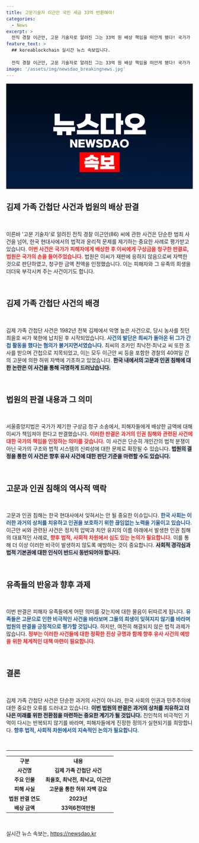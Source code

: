 ```yaml
---
title: 고문기술자 이근안 국민 세금 33억 반환해야!
categories:
  - News
excerpt: >
  전직 경찰 이근안, 고문 기술자로 알려진 그는 33억 원 배상 책임을 떠안게 됐다! 국가가 김제 가족 간첩단 사건 피해자에게 지급한 배상을 부담하라는 법원 판결, 고문에 의한 끔찍한 진실이 드러난다. 클릭해서 더 알아보세요!
feature_text: >
  ## koreablockchain 실시간 뉴스 속보입니다.

  전직 경찰 이근안, 고문 기술자로 알려진 그는 33억 원 배상 책임을 떠안게 됐다! 국가가 김제 가족 간첩단 사건 피해자에게 지급한 배상을 부담하라는 법원 판결, 고문에 의한 끔찍한 진실이 드러난다. 클릭해서 더 알아보세요!
image: '/assets/img/newsdao_breakingnews.jpg'
---
```


<p><img src="/assets/img/newsdao_breakingnews.jpg" alt="koreablockchain 속보" /></p>

<h2 data-ke-size="size26">김제 가족 간첩단 사건과 법원의 배상 판결</h2>

<p data-ke-size="size16">&nbsp;</p>

<p>이른바 '고문 기술자'로 알려진 전직 경찰 이근안(86) 씨에 관한 사건은 단순한 범죄 사건을 넘어, 한국 현대사에서의 법적과 윤리적 문제를 제기하는 중요한 사례로 평가받고 있습니다. <b><span style="color: #ee2323;">이번 사건은 국가가 피해자에게 배상한 후 이씨에게 구상금을 청구한 판결로, 법원은 국가의 손을 들어주었습니다.</span></b> 법원은 이씨가 재판에 응하지 않음으로써 자백한 것으로 판단하였고, 청구한 금액 전액을 인정했습니다. 이는 피해자와 그 유족의 희생을 더더욱 부각시켜 주는 사건이기도 합니다. </p>

<p data-ke-size="size16">&nbsp;</p>

<h2 data-ke-size="size26">김제 가족 간첩단 사건의 배경</h2>

<p data-ke-size="size16">&nbsp;</p>

<p>김제 가족 간첩단 사건은 1982년 전북 김제에서 악명 높은 사건으로, 당시 농사를 짓던 최을호 씨가 북한에 납치된 후 시작되었습니다. <b><span style="color: #1a5490;">사건의 발단은 최씨가 돌아온 뒤 그가 간첩 활동을 했다는 혐의가 불거지면서였습니다.</span></b> 최씨의 조카인 최낙전·최낙교 씨 또한 조사를 받으며 간첩으로 지목되었고, 이는 모두 이근안 씨 등을 포함한 경찰의 40여일 간의 고문에 의한 허위 자백에 기초하고 있었습니다. <b><span style="background-color: #21538527;">한국 내에서의 고문과 인권 침해에 대한 논란은 이 사건을 통해 극명하게 드러났습니다.</span></b></p>

<p data-ke-size="size16">&nbsp;</p>

<h2 data-ke-size="size26">법원의 판결 내용과 그 의미</h2>

<p data-ke-size="size16">&nbsp;</p>

<p>서울중앙지법은 국가가 제기한 구상금 청구 소송에서, 피해자들에게 배상한 금액에 대해 이씨가 책임져야 한다고 판결했습니다. <b><span style="color: #ee2323;">이러한 판결은 과거의 인권 침해와 관련된 사건에 대한 국가의 책임을 인정하는 의미를 갖습니다.</span></b> 이 사건은 단순히 개인간의 법적 분쟁이 아닌 국가의 구조와 법적 시스템의 신뢰성에 대한 문제로 확장될 수 있습니다. <b><span style="background-color: #21538527;">법원의 결정을 통한 이 사건은 향후 유사 사건에 대한 판단 기준을 마련할 수도 있습니다.</span></b></p>

<p data-ke-size="size16">&nbsp;</p>

<h2 data-ke-size="size26">고문과 인권 침해의 역사적 맥락</h2>

<p data-ke-size="size16">&nbsp;</p>

<p>고문과 인권 침해는 한국 현대사에서 잊혀서는 안 될 중요한 이슈입니다. <b><span style="color: #1a5490;">한국 사회는 이러한 과거의 상처를 치유하고 인권을 보호하기 위한 끊임없는 노력을 기울이고 있습니다.</span></b> 이근안 씨와 관련된 사건은 정치적 압박과 치안 유지의 이름 아래에서 발생한 인권 침해의 대표적인 사례로, <b><span style="color: #ee2323;">향후 법적, 사회적 차원에서 심도 있는 논의가 필요합니다.</span></b> 이를 통해 더 이상 이러한 비극이 발생하지 않도록 예방하는 것이 중요합니다. <b><span style="background-color: #21538527;">사회적 경각심과 법적 기본권에 대한 인식이 반드시 동반되어야 합니다.</span></b></p>

<p data-ke-size="size16">&nbsp;</p>

<h2 data-ke-size="size26">유족들의 반응과 향후 과제</h2>

<p data-ke-size="size16">&nbsp;</p>

<p>이번 판결은 피해자 유족들에게 어떤 의미를 갖는지에 대한 물음이 뒤따르게 됩니다. <b><span style="color: #1a5490;">유족들은 고문으로 인한 비극적인 사건을 바라보며 그들의 희생이 잊혀지지 않기를 바라며 법원의 판결을 긍정적으로 평가할 것입니다.</span></b> 하지만, 여전히 해결되지 않은 법적 과제가 많습니다. <b><span style="color: #ee2323;">정부는 이러한 사건들에 대한 정확한 진상 규명과 함께 향후 유사 사건의 예방을 위한 체계적인 대책 마련이 필요합니다.</span></b> </p>

<p data-ke-size="size16">&nbsp;</p>

<h2 data-ke-size="size26">결론</h2>

<p data-ke-size="size16">&nbsp;</p>

<p>김제 가족 간첩단 사건은 단순한 과거의 사건이 아니라, 한국 사회의 인권과 민주주의에 대한 중요한 오류를 드러내고 있습니다. <b><span style="background-color: #21538527;">이번 법원의 판결은 과거의 상처를 치유하고 더 나은 미래를 위한 전환점을 마련하는 중요한 계기가 될 것입니다.</span></b> 친인척의 비극적인 기억이 다시는 반복되지 않기를 바라며, 피해자들에게 진정한 정의가 실현되기를 희망합니다. <b><span style="color: #1a5490;">향후 법적, 사회적 차원에서의 지속적인 논의가 필요합니다.</span></b> </p>

<p data-ke-size="size16">&nbsp;</p>

<hr/>

<table style="width: 100%; border-collapse: collapse;">
    <tr>
        <td style="text-align: center; height: 17px;"><b>구분</b></td>
        <td style="text-align: center; height: 17px;"><b>내용</b></td>
    </tr>
    <tr>
        <td style="text-align: center; height: 17px;"><b>사건명</b></td>
        <td style="text-align: center; height: 17px;"><b>김제 가족 간첩단 사건</b></td>
    </tr>
    <tr>
        <td style="text-align: center; height: 17px;"><b>주요 인물</b></td>
        <td style="text-align: center; height: 17px;"><b>최을호, 최낙전, 최낙교, 이근안</b></td>
    </tr>
    <tr>
        <td style="text-align: center; height: 17px;"><b>피해 사실</b></td>
        <td style="text-align: center; height: 17px;"><b>고문을 통한 허위 자백 강요</b></td>
    </tr>
    <tr>
        <td style="text-align: center; height: 17px;"><b>법원 판결 연도</b></td>
        <td style="text-align: center; height: 17px;"><b>2023년</b></td>
    </tr>
    <tr>
        <td style="text-align: center; height: 17px;"><b>배상 금액</b></td>
        <td style="text-align: center; height: 17px;"><b>33억6천여만원</b></td>
    </tr>
</table>

<p data-ke-size="size16">&nbsp;</p>
실시간 뉴스 속보는, <a href="https://newsdao.kr" rel="dofollow">https://newsdao.kr</a>


